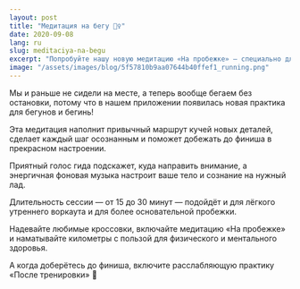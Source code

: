 ```yaml
---
layout: post
title: "Медитация на бегу 🏃‍♀️"
date: 2020-09-08
lang: ru
slug: meditaciya-na-begu
excerpt: "Попробуйте нашу новую медитацию «На пробежке» — специально для бегунов и бегинь!"
image: "/assets/images/blog/5f57810b9aa07644b40ffef1_running.png"
---
```



Мы и раньше не сидели на месте, а теперь вообще бегаем без остановки, потому что в нашем приложении появилась новая практика для бегунов и бегинь!

Эта медитация наполнит привычный маршрут кучей новых деталей, сделает каждый шаг осознанным и поможет добежать до финиша в прекрасном настроении.

Приятный голос гида подскажет, куда направить внимание, а энергичная фоновая музыка настроит ваше тело и сознание на нужный лад.

Длительность сессии — от 15 до 30 минут — подойдёт и для лёгкого утреннего воркаута и для более основательной пробежки.

Надевайте любимые кроссовки, включайте медитацию «На пробежке» и наматывайте километры с пользой для физического и ментального здоровья.

А когда доберётесь до финиша, включите расслабляющую практику «После тренировки» 🤗
